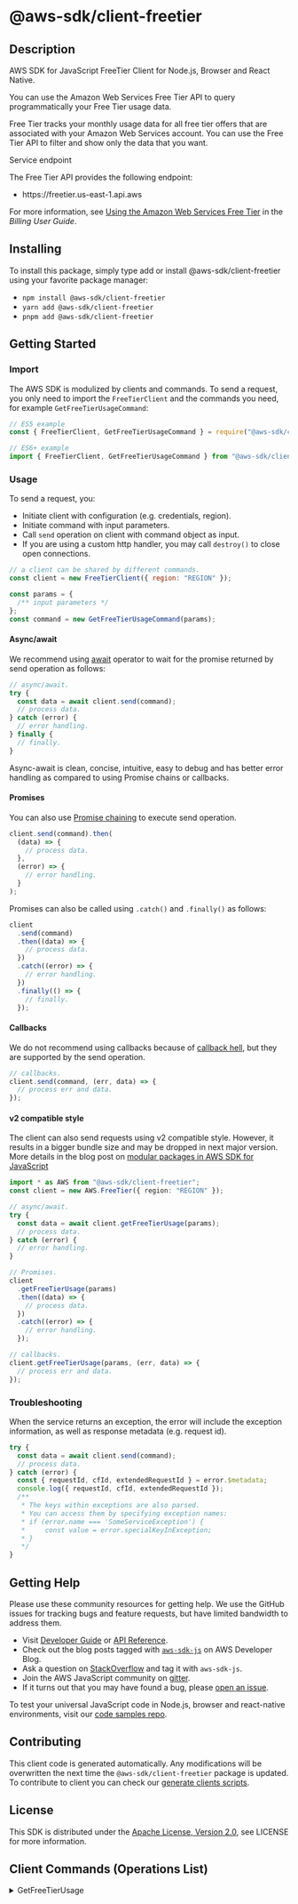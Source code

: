 <!-- generated file, do not edit directly -->

# @aws-sdk/client-freetier

## Description

AWS SDK for JavaScript FreeTier Client for Node.js, Browser and React Native.

<p>You can use the Amazon Web Services Free Tier API to query programmatically your Free Tier usage data.</p>
<p>Free Tier tracks your monthly usage data for all free tier offers that are associated with your
Amazon Web Services account. You can use the Free Tier API to filter and show only the data that you want.</p>
<p>Service endpoint</p>
<p>The Free Tier API provides the following endpoint:</p>
<ul>
<li>
<p>https://freetier.us-east-1.api.aws</p>
</li>
</ul>
<p>For more information, see <a href="https://docs.aws.amazon.com/awsaccountbilling/latest/aboutv2/billing-free-tier.html">Using the Amazon Web Services Free Tier</a> in the <i>Billing User Guide</i>.</p>

## Installing

To install this package, simply type add or install @aws-sdk/client-freetier
using your favorite package manager:

- `npm install @aws-sdk/client-freetier`
- `yarn add @aws-sdk/client-freetier`
- `pnpm add @aws-sdk/client-freetier`

## Getting Started

### Import

The AWS SDK is modulized by clients and commands.
To send a request, you only need to import the `FreeTierClient` and
the commands you need, for example `GetFreeTierUsageCommand`:

```js
// ES5 example
const { FreeTierClient, GetFreeTierUsageCommand } = require("@aws-sdk/client-freetier");
```

```ts
// ES6+ example
import { FreeTierClient, GetFreeTierUsageCommand } from "@aws-sdk/client-freetier";
```

### Usage

To send a request, you:

- Initiate client with configuration (e.g. credentials, region).
- Initiate command with input parameters.
- Call `send` operation on client with command object as input.
- If you are using a custom http handler, you may call `destroy()` to close open connections.

```js
// a client can be shared by different commands.
const client = new FreeTierClient({ region: "REGION" });

const params = {
  /** input parameters */
};
const command = new GetFreeTierUsageCommand(params);
```

#### Async/await

We recommend using [await](https://developer.mozilla.org/en-US/docs/Web/JavaScript/Reference/Operators/await)
operator to wait for the promise returned by send operation as follows:

```js
// async/await.
try {
  const data = await client.send(command);
  // process data.
} catch (error) {
  // error handling.
} finally {
  // finally.
}
```

Async-await is clean, concise, intuitive, easy to debug and has better error handling
as compared to using Promise chains or callbacks.

#### Promises

You can also use [Promise chaining](https://developer.mozilla.org/en-US/docs/Web/JavaScript/Guide/Using_promises#chaining)
to execute send operation.

```js
client.send(command).then(
  (data) => {
    // process data.
  },
  (error) => {
    // error handling.
  }
);
```

Promises can also be called using `.catch()` and `.finally()` as follows:

```js
client
  .send(command)
  .then((data) => {
    // process data.
  })
  .catch((error) => {
    // error handling.
  })
  .finally(() => {
    // finally.
  });
```

#### Callbacks

We do not recommend using callbacks because of [callback hell](http://callbackhell.com/),
but they are supported by the send operation.

```js
// callbacks.
client.send(command, (err, data) => {
  // process err and data.
});
```

#### v2 compatible style

The client can also send requests using v2 compatible style.
However, it results in a bigger bundle size and may be dropped in next major version. More details in the blog post
on [modular packages in AWS SDK for JavaScript](https://aws.amazon.com/blogs/developer/modular-packages-in-aws-sdk-for-javascript/)

```ts
import * as AWS from "@aws-sdk/client-freetier";
const client = new AWS.FreeTier({ region: "REGION" });

// async/await.
try {
  const data = await client.getFreeTierUsage(params);
  // process data.
} catch (error) {
  // error handling.
}

// Promises.
client
  .getFreeTierUsage(params)
  .then((data) => {
    // process data.
  })
  .catch((error) => {
    // error handling.
  });

// callbacks.
client.getFreeTierUsage(params, (err, data) => {
  // process err and data.
});
```

### Troubleshooting

When the service returns an exception, the error will include the exception information,
as well as response metadata (e.g. request id).

```js
try {
  const data = await client.send(command);
  // process data.
} catch (error) {
  const { requestId, cfId, extendedRequestId } = error.$metadata;
  console.log({ requestId, cfId, extendedRequestId });
  /**
   * The keys within exceptions are also parsed.
   * You can access them by specifying exception names:
   * if (error.name === 'SomeServiceException') {
   *     const value = error.specialKeyInException;
   * }
   */
}
```

## Getting Help

Please use these community resources for getting help.
We use the GitHub issues for tracking bugs and feature requests, but have limited bandwidth to address them.

- Visit [Developer Guide](https://docs.aws.amazon.com/sdk-for-javascript/v3/developer-guide/welcome.html)
  or [API Reference](https://docs.aws.amazon.com/AWSJavaScriptSDK/v3/latest/index.html).
- Check out the blog posts tagged with [`aws-sdk-js`](https://aws.amazon.com/blogs/developer/tag/aws-sdk-js/)
  on AWS Developer Blog.
- Ask a question on [StackOverflow](https://stackoverflow.com/questions/tagged/aws-sdk-js) and tag it with `aws-sdk-js`.
- Join the AWS JavaScript community on [gitter](https://gitter.im/aws/aws-sdk-js-v3).
- If it turns out that you may have found a bug, please [open an issue](https://github.com/aws/aws-sdk-js-v3/issues/new/choose).

To test your universal JavaScript code in Node.js, browser and react-native environments,
visit our [code samples repo](https://github.com/aws-samples/aws-sdk-js-tests).

## Contributing

This client code is generated automatically. Any modifications will be overwritten the next time the `@aws-sdk/client-freetier` package is updated.
To contribute to client you can check our [generate clients scripts](https://github.com/aws/aws-sdk-js-v3/tree/main/scripts/generate-clients).

## License

This SDK is distributed under the
[Apache License, Version 2.0](http://www.apache.org/licenses/LICENSE-2.0),
see LICENSE for more information.

## Client Commands (Operations List)

<details>
<summary>
GetFreeTierUsage
</summary>

[Command API Reference](https://docs.aws.amazon.com/AWSJavaScriptSDK/v3/latest/client/freetier/command/GetFreeTierUsageCommand/) / [Input](https://docs.aws.amazon.com/AWSJavaScriptSDK/v3/latest/Package/-aws-sdk-client-freetier/Interface/GetFreeTierUsageCommandInput/) / [Output](https://docs.aws.amazon.com/AWSJavaScriptSDK/v3/latest/Package/-aws-sdk-client-freetier/Interface/GetFreeTierUsageCommandOutput/)

</details>
